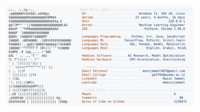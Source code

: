 <picture>
  <source srcset="https://raw.githubusercontent.com/mmazinjameel/mmazinjameel/main/dark_mode.svg?v=1742559480" media="(prefers-color-scheme: dark)">
  <img src="https://raw.githubusercontent.com/mmazinjameel/mmazinjameel/main/light_mode.svg?v=1742559480">
</picture>
